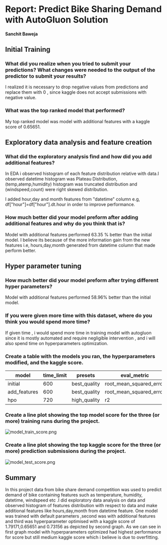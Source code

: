 # Report: Predict Bike Sharing Demand with AutoGluon Solution
#### Sanchit Baweja

## Initial Training
### What did you realize when you tried to submit your predictions? What changes were needed to the output of the predictor to submit your results?

I realized it is necessary to drop negative values from predictions and replace them with 0 , since kaggle does not accept submissions with negative value.

### What was the top ranked model that performed?

My top ranked model was model with additional features with a kaggle score of 0.65651.

## Exploratory data analysis and feature creation
### What did the exploratory analysis find and how did you add additional features?

In EDA i observed histogram of each feature distribution relative with data.I observed datetime histogram was Plateau Distribution, (temp,atemp,humidity) histogram was  truncated distribution and (windspeed,count) were right skewed distribution.

I added hour,day and month features from "datetime" column e.g, df["hour"]=df["hour"].dt.hour in order to improve performance.

### How much better did your model preform after adding additional features and why do you think that is?
Model with additional features performed 63.35 % better than the initial model. I believe its because of the more information gain from the new features i.e, hours,day,month generated from datetime column that made perform better.

## Hyper parameter tuning
### How much better did your model preform after trying different hyper parameters?
Model with additional features performed 58.96% better than the initial model.

### If you were given more time with this dataset, where do you think you would spend more time?
If given time , i would spend more time in training model with autogluon since it is mostly automated and require negligible intervention , and i will also spend time on hyperparameters optimization.

### Create a table with the models you ran, the hyperparameters modified, and the kaggle score.
|model|time_limit|presets|eval_metric|score|
|--|--|--|--|--|
|initial|600|best_quality|root_mean_squared_error|1.79171| 			
|add_features|600|best_quality|root_mean_squared_error|0.65651| 	
|hpo|720|high_quality|r2|0.73156|			

### Create a line plot showing the top model score for the three (or more) training runs during the project.



![model_train_score.png](cd0385-project-starter/project/model_train_score.png)

### Create a line plot showing the top kaggle score for the three (or more) prediction submissions during the project.



![model_test_score.png](cd0385-project-starter/project/model_test_score.png)

## Summary
In this project data from bike share demand competition was used to predict demand of bike containing features such as temperature, humidity, datetime, windspeed etc .I did exploratory data analysis on data and observed histogram of features distribution with respect to data and make additional features like hours,day,month from datetime feature. One model was trained with default parameters ,second was with additional features and third was hyperparameter optimised with a kaggle score of 1.79171,0.65651 and 0.73156 as depicted by second graph. As we can see in first graph model with hyperparameters optimized had highest performance for score but still medium kaggle score which i believe is due to overfitting.
